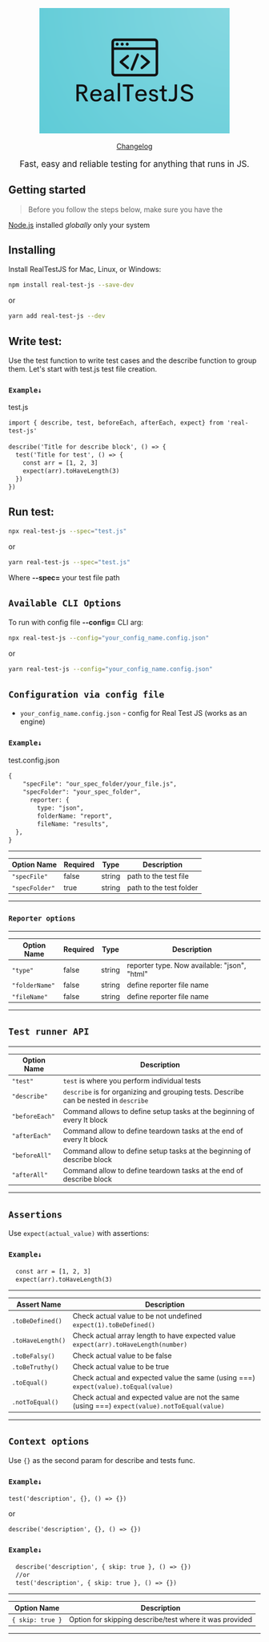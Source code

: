 <p align="center">
  <a href="./logo/logo.png">
    <picture>
      <img alt="RealTestJS" src="./logo/logo.png">
    </picture>    
  </a>
</p>

<p align="center">
  <a href="./CHANGELOG.md">Changelog</a> 
</p>
<p align="center" style="font-size:120%;">
  Fast, easy and reliable testing for anything that runs in JS.
</p>

## Getting started

> Before you follow the steps below, make sure you have the

[Node.js](https://nodejs.org/en/download/) installed _globally_ only your system

## Installing

Install RealTestJS for Mac, Linux, or Windows:

```bash
npm install real-test-js --save-dev
```

or

```bash
yarn add real-test-js --dev
```

## Write test:

Use the test function to write test cases and the describe function to group them.
Let's start with test.js test file creation.

### `Example↓`

test.js

```
import { describe, test, beforeEach, afterEach, expect} from 'real-test-js'

describe('Title for describe block', () => {
  test('Title for test', () => {
    const arr = [1, 2, 3]
    expect(arr).toHaveLength(3)
  })
})
```

## Run test:

```bash
npx real-test-js --spec="test.js"
```

or

```bash
yarn real-test-js --spec="test.js"
```

Where **--spec=** your test file path

## `Available CLI Options`

To run with config file **--config=** CLI arg:

```bash
npx real-test-js --config="your_config_name.config.json"
```

or

```bash
yarn real-test-js --config="your_config_name.config.json"
```

## `Configuration via config file`

- `your_config_name.config.json` - config for Real Test JS (works as an engine)

### `Example↓`

test.config.json

```
{
    "specFile": "our_spec_folder/your_file.js",
    "specFolder": "your_spec_folder",
      reporter: {
        type: "json",
        folderName: "report",
        fileName: "results",
  },
}
```

---

| Option Name    | Required | Type   | Description             |
| -------------- | -------- | ------ | ----------------------- |
| `"specFile"`   | false    | string | path to the test file   |
| `"specFolder"` | true     | string | path to the test folder |

---

### `Reporter options`

---

| Option Name    | Required | Type   | Description                                  |
| -------------- | -------- | ------ | -------------------------------------------- |
| `"type"`       | false    | string | reporter type. Now available: "json", "html" |
| `"folderName"` | false    | string | define reporter file name                    |
| `"fileName"`   | false    | string | define reporter file name                    |

---

## `Test runner API`

---

| Option Name    | Description                                                                           |
| -------------- | ------------------------------------------------------------------------------------- |
| `"test"`       | `test` is where you perform individual tests                                          |
| `"describe"`   | `describe` is for organizing and grouping tests. Describe can be nested in `describe` |
| `"beforeEach"` | Command allows to define setup tasks at the beginning of every It block               |
| `"afterEach"`  | Command allow to define teardown tasks at the end of every It block                   |
| `"beforeAll"`  | Command allow to define setup tasks at the beginning of describe block                |
| `"afterAll"`   | Command allow to define teardown tasks at the end of describe block                   |

---

## `Assertions`

Use `expect(actual_value)` with assertions:

### `Example↓`

```
  const arr = [1, 2, 3]
  expect(arr).toHaveLength(3)
```

---

| Assert Name       | Description                                                                                    |
| ----------------- | ---------------------------------------------------------------------------------------------- |
| `.toBeDefined()`  | Check actual value to be not undefined `expect(1).toBeDefined()`                               |
| `.toHaveLength()` | Check actual array length to have expected value `expect(arr).toHaveLength(number)`            |
| `.toBeFalsy()`    | Check actual value to be false                                                                 |
| `.toBeTruthy()`   | Check actual value to be true                                                                  |
| `.toEqual()`      | Check actual and expected value the same (using ===) `expect(value).toEqual(value)`            |
| `.notToEqual()`   | Check actual and expected value are not the same (using ===) `expect(value).notToEqual(value)` |

---

## `Context options`

Use `{}` as the second param for describe and tests func.

### `Example↓`

```
test('description', {}, () => {})
```

or

```
describe('description', {}, () => {})
```

### `Example↓`

```
  describe('description', { skip: true }, () => {})
  //or
  test('description', { skip: true }, () => {})
```

---

| Option Name      | Description                                             |
| ---------------- | ------------------------------------------------------- |
| `{ skip: true }` | Option for skipping describe/test where it was provided |

---

